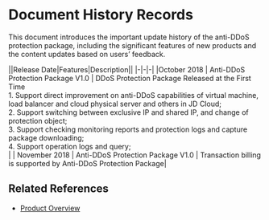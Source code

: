 # Document History Records

This document introduces the important update history of the anti-DDoS protection package, including the significant features of new products and the content updates based on users’ feedback.

||Release Date|Features|Description||
|-|-|-|
|October 2018 | Anti-DDoS Protection Package V1.0 | DDoS Protection Package Released at the First Time <br />1. Support direct improvement on anti-DDoS capabilities of virtual machine, load balancer and cloud physical server and others in JD Cloud; <br />2. Support switching between exclusive IP and shared IP, and change of protection object; <br />3. Support checking monitoring reports and protection logs and capture package downloading; <br />4. Support operation logs and query; <br />|
| November 2018 | Anti-DDoS Protection Package V1.0 | Transaction billing is supported by Anti-DDoS Protection Package|





## Related References

- [Product Overview](../Introduction/Product-Overview.md)

